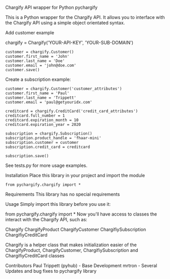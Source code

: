 Chargify API wrapper for Python
pychargify

This is a Python wrapper for the Chargify API. It allows you to interface with the Chargify API using a simple object orientated syntax.

Add customer example

chargify = Chargify('YOUR-API-KEY', 'YOUR-SUB-DOMAIN')

    customer = chargify.Customer()
    customer.first_name = 'John'
    customer.last_name = 'Doe'
    customer.email = 'john@doe.com'
    customer.save()

Create a subscription example:

    customer = chargify.Customer('customer_attributes')
    customer.first_name = 'Paul'
    customer.last_name = 'Trippett'
    customer.email = 'paul@getyouridx.com'
    
    creditcard = chargify.CreditCard('credit_card_attributes')
    creditcard.full_number = 1
    creditcard.expiration_month = 10
    creditcard.expiration_year = 2020
    
    subscription = chargify.Subscription()
    subscription.product_handle = 'fhaar-mini'
    subscription.customer = customer
    subscription.credit_card = creditcard
    
    subscription.save()

See tests.py for more usage examples.

Installation
Place this library in your project and import the module

    from pychargify.chargify import *

Requirements
This library has no special requirements

Usage
Simply import this library before you use it:

from pychargify.chargify import *
Now you'll have access to classes the interact with the Chargify API, such as:

Chargify
ChargifyProduct
ChargifyCustomer
ChargifiySubscription
ChargifiyCreditCard

Chargify is a helper class that makes initialization easier of the ChargifyProduct, ChargifyCustomer, ChargifiySubscription and ChargifiyCreditCard classes

Contributors
  Paul Trippett (pyhub)  - Base Development
  mrtron - Several Updates and bug fixes to pychargify library

